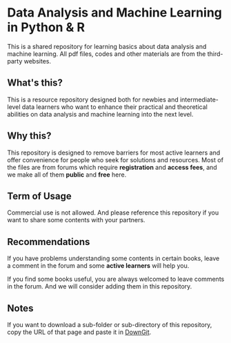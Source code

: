 # Data Analysis and Machine Learning in Python & R

This is a shared repository for learning basics about data analysis and machine learning. All pdf files, codes and other materials are from the third-party websites.

## What's this?

This is a resource repository designed both for newbies and intermediate-level data learners who want to enhance their practical and theoretical abilities on data analysis and machine learning into the next level.

## Why this?

This repository is designed to remove barriers for most active learners and offer convenience for people who seek for solutions and resources. Most of the files are from forums which require **registration** and **access fees**, and we make all of them **public** and **free** here.

## Term of Usage

Commercial use is not allowed. And please reference this repository if you want to share some contents with your partners.


## Recommendations

If you have problems understanding some contents in certain books, leave a comment in the forum and some **active learners** will help you.

If you find some books useful, you are always welcomed to leave comments in the forum. And we will consider adding them in this repository.


## Notes

If you want to download a sub-folder or sub-directory of this repository, copy the URL of that page and paste it in [DownGit](https://minhaskamal.github.io/DownGit/#/home). 

